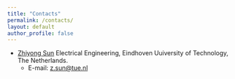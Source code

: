 ```yaml
---
title: "Contacts"
permalink: /contacts/
layout: default
author_profile: false
---
```



<style>
.initial-content{
    margin: auto;
    width: 60%;
    padding: 10px;
}
</style>


* [Zhiyong Sun](https://www.tue.nl/en/research/researchers/zhiyong-sun/) Electrical Engineering, Eindhoven Uuiversity of Technology, The Netherlands.
  * E-mail: z.sun@tue.nl  